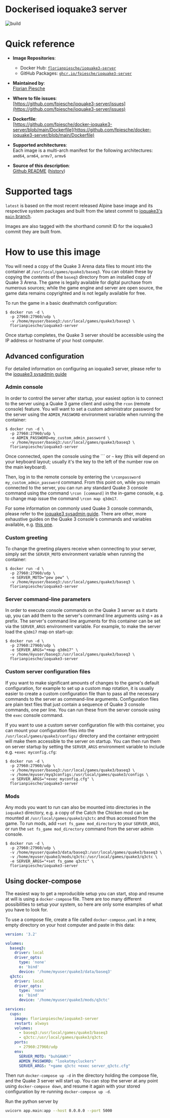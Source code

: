 # Dockerised ioquake3 server

![build](https://github.com/fpiesche/docker-ioquake3-server/actions/workflows/main.yml/badge.svg)

# Quick reference

- **Image Repositories**:
    - Docker Hub: [`florianpiesche/ioquake3-server`](https://hub.docker.com/r/florianpiesche/ioquake3-server)  
    - GitHub Packages: [`ghcr.io/fpiesche/ioquake3-server`](https://ghcr.io/fpiesche/ioquake3-server)  

- **Maintained by**:  
  	[Florian Piesche](https://github.com/fpiesche)

-	**Where to file issues**:  
    [https://github.com/fpiesche/ioquake3-server/issues](https://github.com/fpiesche/ioquake3-server/issues)

- **Dockerfile**:  
    [https://github.com/fpiesche/docker-ioquake3-server/blob/main/Dockerfile](https://github.com/fpiesche/docker-ioquake3-server/blob/main/Dockerfile)

-	**Supported architectures**:  
    Each image is a multi-arch manifest for the following architectures:  
    `amd64`, `arm64`, `armv7`, `armv6`

- **Source of this description**:  
    [Github README](https://github.com/fpiesche/docker-ioquake3-server/tree/main/README.md) ([history](https://github.com/fpiesche/docker-ioquake3-server/commits/main/README.md))

# Supported tags

`latest` is based on the most recent released Alpine base image and its respective system packages and built from the latest commit to [ioquake3's `main` branch](https://github.com/ioquake/ioq3/tree/main). 

Images are also tagged with the shorthand commit ID for the ioquake3 commit they are built from.

# How to use this image

You will need a copy of the Quake 3 Arena data files to mount into the container at `/usr/local/games/quake3/baseq3`. You can obtain these by copying the contents of the `baseq3` directory from an installed copy of Quake 3 Arena. The game is legally available for digital purchase from numerous sources; while the game engine and server are open source, the game data remains copyrighted and is not legally available for free.

To run the game in a basic deathmatch configuration:

```console
$ docker run -d \
  -p 27960:27960/udp \
  -v /home/myuser/baseq3:/usr/local/games/quake3/baseq3 \
  florianpiesche/ioquake3-server
```

Once startup completes, the Quake 3 server should be accessible using the IP address or hostname of your host computer.

## Advanced configuration

For detailed information on configuring an ioquake3 server, please refer to the [ioquake3 sysadmin guide](https://ioquake3.org/help/sys-admin-guide/)

### Admin console

In order to control the server after startup, your easiest option is to connect to the server using a Quake 3 game client and using the `rcon` (remote console) feature. You will want to set a custom administrator password for the server using the `ADMIN_PASSWORD` environment variable when running the container:

```console
$ docker run -d \
  -p 27960:27960/udp \
  -e ADMIN_PASSWORD=my_custom_admin_password \
  -v /home/myuser/baseq3:/usr/local/games/quake3/baseq3 \
  florianpiesche/ioquake3-server
```

Once connected, open the console using the ``` or `~` key (this will depend on your keyboard layout; usually it's the key to the left of the number row on the main keyboard).

Then, log in to the remote console by entering the `\rconpassword my_custom_admin_password` command. From this point on, while you remain connected to the server, you can run any standard Quake 3 console command using the command `\rcon [command]` in the in-game console, e.g. to change map issue the command `\rcon map q3dm17`.

For some information on commonly used Quake 3 console commands, please refer to the [ioquake3 sysadmin guide](https://ioquake3.org/help/sys-admin-guide/#useful). There are other, more exhaustive guides on the Quake 3 console's commands and variables available, e.g. [this one](http://sites.quake.cz/maxell/htm/console.htm).

### Custom greeting

To change the greeting players receive when connecting to your server, simply set the `SERVER_MOTD` environment variable when running the container:

```console
$ docker run -d \
  -p 27960:27960/udp \
  -e SERVER_MOTD="pew pew" \
  -v /home/myuser/baseq3:/usr/local/games/quake3/baseq3 \
  florianpiesche/ioquake3-server
```

### Server command-line parameters

In order to execute console commands on the Quake 3 server as it starts up, you can add them to the server's command line arguments using `+` as a prefix. The server's command line arguments for this container can be set via the `SERVER_ARGS` environment variable. For example, to make the server load the `q3dm17` map on start-up:

```console
$ docker run -d \
  -p 27960:27960/udp \
  -e SERVER_ARGS="+map q3dm17" \
  -v /home/myuser/baseq3:/usr/local/games/quake3/baseq3 \
  florianpiesche/ioquake3-server
```

### Custom server configuration files

If you want to make significant amounts of changes to the game's default configuration, for example to set up a custom map rotation, it is usually easier to create a custom configuration file than to pass all the necessary commands to the server as command-line arguments. Configuration files are plain text files that just contain a sequence of Quake 3 console commands, one per line. You can run these from the server console using the `exec` console command.

If you want to use a custom server configuration file with this container, you can mount your configuration files into the `/usr/local/games/quake3/configs/` directory and the container entrypoint will make them accessible to the server on startup. You can then run them on server startup by setting the `SERVER_ARGS` environment variable to include e.g. `+exec myconfig.cfg`:

```console
$ docker run -d \
  -p 27960:27960/udp \
  -v /home/myuser/baseq3:/usr/local/games/quake3/baseq3 \
  -v /home/myuser/myq3configs:/usr/local/games/quake3/configs \
  -e SERVER_ARGS="+exec myconfig.cfg" \
  florianpiesche/ioquake3-server
```

### Mods

Any mods you want to run can also be mounted into directories in the `ioquake3` directory, e.g. a copy of the Catch the Chicken mod can be mounted at `/usr/local/games/quake3/q3ctc` and thus accessed from the game. To run mods, add `+set fs_game mod_directory` to your `SERVER_ARGS`, or run the `set fs_game mod_directory` command from the server admin console.

```console
$ docker run -d \
  -p 27960:27960/udp \
  -v /home/myuser/quake3/data/baseq3:/usr/local/games/quake3/baseq3 \
  -v /home/myuser/quake3/mods/q3ctc:/usr/local/games/quake3/q3ctc \
  -e SERVER_ARGS="+set fs_game q3ctc" \
  florianpiesche/ioquake3-server
```

## Using docker-compose

The easiest way to get a reproducible setup you can start, stop and resume at will is using a `docker-compose` file. There are too many different possibilities to setup your system, so here are only some examples of what you have to look for.

To use a compose file, create a file called `docker-compose.yaml` in a new, empty directory on your host computer and paste in this data:

```yaml
version: '3.2'

volumes:
  baseq3:
    driver: local
    driver_opts:
      type: 'none'
      o: 'bind'
      device: '/home/myuser/quake3/data/baseq3'
  q3ctc:
    driver: local
    driver_opts:
      type: 'none'
      o: 'bind'
      device: '/home/myuser/quake3/mods/q3ctc'

services:
  cups:
    image: florianpiesche/ioquake3-server
    restart: always
    volumes:
      - baseq3:/usr/local/games/quake3/baseq3
      - q3ctc:/usr/local/games/quake3/q3ctc
    ports:
      - 27960:27960/udp
    env:
      SERVER_MOTD: "buhGAWK!"
      ADMIN_PASSWORD: "lookatmycluckers"
      SERVER_ARGS: "+game q3ctc +exec server_q3ctc.cfg"
```

Then run `docker-compose up -d` in the directory holding the compose file, and the Quake 3 server will start up. You can stop the server at any point using `docker-compose down`, and resume it again with your stored configuration by re-running `docker-compose up -d`.


Run the python server by 
```sh
uvicorn app.main:app --host 0.0.0.0 --port 5000
```
